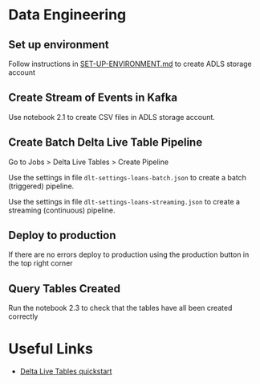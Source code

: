 # Data Engineering

## Set up environment

Follow instructions in [SET-UP-ENVIRONMENT.md](../SET-UP-ENVIRONMENT.md) to create ADLS storage account

## Create Stream of Events in Kafka

Use notebook 2.1 to create CSV files in ADLS storage account.

## Create Batch Delta Live Table Pipeline

Go to Jobs > Delta Live Tables > Create Pipeline

Use the settings in file `dlt-settings-loans-batch.json` to create a batch (triggered) pipeline.

Use the settings in file `dlt-settings-loans-streaming.json` to create a streaming (continuous) pipeline.


## Deploy to production 

If there are no errors deploy to production using the production button in the top right corner

## Query Tables Created

Run the notebook 2.3 to check that the tables have all been created correctly

# Useful Links

- [Delta Live Tables quickstart](https://docs.microsoft.com/en-us/azure/databricks/data-engineering/delta-live-tables/delta-live-tables-quickstart)